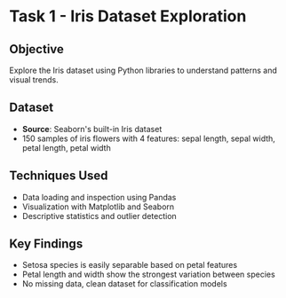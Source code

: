 # Task 1 - Iris Dataset Exploration
## Objective
Explore the Iris dataset using Python libraries to understand patterns and visual trends.

## Dataset
- **Source**: Seaborn's built-in Iris dataset
- 150 samples of iris flowers with 4 features: sepal length, sepal width, petal length, petal width

## Techniques Used
- Data loading and inspection using Pandas
- Visualization with Matplotlib and Seaborn
- Descriptive statistics and outlier detection

## Key Findings
- Setosa species is easily separable based on petal features
- Petal length and width show the strongest variation between species
- No missing data, clean dataset for classification models
